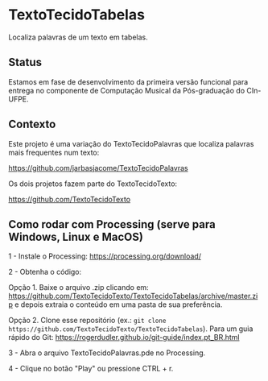 # TextoTecidoTabelas
Localiza palavras de um texto em tabelas.

## Status
Estamos em fase de desenvolvimento da primeira versão funcional para entrega no componente de Computação Musical da Pós-graduação do CIn-UFPE.

## Contexto
Este projeto é uma variação do TextoTecidoPalavras que localiza palavras mais frequentes num texto:

https://github.com/jarbasjacome/TextoTecidoPalavras

Os dois projetos fazem parte do TextoTecidoTexto:

https://github.com/TextoTecidoTexto

## Como rodar com Processing (serve para Windows, Linux e MacOS)

1 - Instale o Processing: https://processing.org/download/

2 - Obtenha o código:

Opção 1. Baixe o arquivo .zip clicando em: https://github.com/TextoTecidoTexto/TextoTecidoTabelas/archive/master.zip e depois extraia o conteúdo em uma pasta de sua preferência.

Opção 2. Clone esse repositório (ex.: `git clone https://github.com/TextoTecidoTexto/TextoTecidoTabelas`). Para um guia rápido do Git: https://rogerdudler.github.io/git-guide/index.pt_BR.html 

3 - Abra o arquivo TextoTecidoPalavras.pde no Processing.

4 - Clique no botão "Play" ou pressione CTRL + r.
